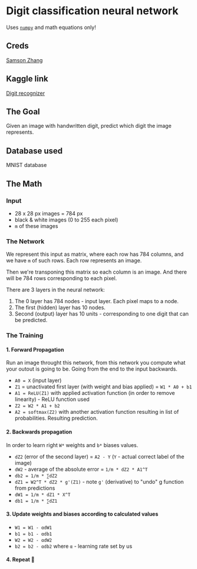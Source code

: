 # Digit classification neural network
Uses [`numpy`](https://numpy.org/doc/stable/index.html) and math equations only!

## Creds
[Samson Zhang](https://www.youtube.com/watch?v=w8yWXqWQYmU&ab_channel=SamsonZhang)

## Kaggle link
[Digit recognizer](https://www.kaggle.com/code/heroice/digit-recognizer)

## The Goal
Given an image with handwritten digit, predict which digit the image represents.

## Database used
MNIST database

## The Math
### Input
- 28 x 28 px images = 784 px
- black & white images (0 to 255 each pixel)
- `m` of these images

### The Network
We represent this input as matrix, where each row has 784 columns,
and we have `m` of such rows. Each row represents an image.

Then we're transponing this matrix so each column is an image. And there will be 784 rows corresponding to each pixel.

There are 3 layers in the neural network:
1. The 0 layer has 784 nodes - input layer. Each pixel maps to a node.
2. The first (hidden) layer has 10 nodes.
3. Second (output) layer has 10 units - corresponding to one digit that can be predicted.

### The Training
#### 1. Forward Propagation
Run an image throught this network, from this network you compute
what your outout is going to be. Going from the end to the input backwards.

- `A0 = X` (input layer)
- `Z1` = unactivated first layer (with weight and bias applied) = `W1 * A0 + b1`
- `A1 = ReLU(Z1)` with applied activation function (in order to remove linearity) - ReLU function used
- `Z2 = W2 * A1 + b2`
- `A2 = softmax(Z2)` with another activation function resulting in list of probabilities. Resulting prediction.

#### 2. Backwards propagation
In order to learn right `W*` weights and `b*` biases values.

- `dZ2` (error of the second layer) = `A2 - Y` (`Y` - actual correct label of the image)
- `dW2` - average of the absolute error = `1/m * dZ2 * A1^T`
- `db2 = 1/m * ∑dZ2`
- `dZ1 = W2^T * dZ2 * g'(Z1)` - note `g'` (derivative) to "undo" g function from predictions
- `dW1 = 1/m * dZ1 * X^T`
- `db1 = 1/m * ∑dZ1`

#### 3. Update weights and biases according to calculated values
- `W1 = W1 - αdW1`
- `b1 = b1 - αdb1`
- `W2 = W2 - αdW2`
- `b2 = b2 - αdb2`
where `α` - learning rate set by us

#### 4. Repeat 🔄
